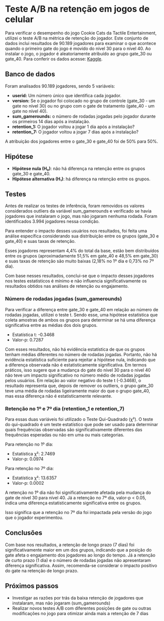 # Teste A/B na retenção em jogos de celular

Para verificar o desempenho do jogo Cookie Cats da Tactile Entertainment, utilizei o teste A/B na métrica de retenção do jogador. Este conjunto de dados inclui resultados de 90.189 jogadores para examinar o que acontece quando o primeiro gate do jogo é movido do nível 30 para o nível 40. Ao instalar o jogo, o jogador é aleatoriamente atribuído ao grupo gate_30 ou gate_40.
Para conferir os dados acesse: [Kaggle](https://www.kaggle.com/datasets/mursideyarkin/mobile-games-ab-testing-cookie-cats/data).

## Banco de dados

Foram analisados 90.189 jogadores, sendo 5 variáveis:

- **userid:** Um número único que identifica cada jogador.
- **version:** Se o jogador foi colocado no grupo de controle (gate_30 - um gate no nível 30) ou no grupo com o gate de tratamento (gate_40 - um gate no nível 40).
- **sum_gamerounds:** o número de rodadas jogadas pelo jogador durante os primeiros 14 dias após a instalação.
- **retention_1:** O jogador voltou a jogar 1 dia após a instalação?
- **retention_7:** O jogador voltou a jogar 7 dias após a instalação?

A atribuição dos jogadores entre o gate_30 e gate_40 foi de 50% para 50%.

## Hipótese

- **Hipótese nula (H₀)**: não há diferença na retenção entre os grupos gate_30 e gate_40.
- **Hipótese alternativa (H₁)**: há diferença na retenção entre os grupos.

## Testes

Antes de realizar os testes de inferência, foram removidos os valores considerados outliers da variável sum_gamerounds e verificado se havia jogadores que instalaram o jogo, mas não jogaram nenhuma rodada. Foram identificados 3.994 jogadores nessa condição.

Para entender o impacto desses usuários nos resultados, foi feita uma análise específica considerando sua distribuição entre os grupos (gate_30 e gate_40) e suas taxas de retenção. 

Esses jogadores representam 4,4% do total da base, estão bem distribuídos entre os grupos (aproximadamente 51,5% em gate_40 e 48,5% em gate_30) e suas taxas de retenção são muito baixas (2,18% no 1º dia e 0,73% no 7º dia).

Com base nesses resultados, conclui-se que o impacto desses jogadores nos testes estatísticos é mínimo e não influencia significativamente os resultados obtidos nas análises de retenção ou engajamento.

### Número de rodadas jogadas (sum_gamerounds)

Para verificar a diferença entre gate_30 e gate_40 em relação ao número de rodadas jogadas, utilizei o teste t. Sendo esse, uma hipótese estatística que coleta amostras de ambos os grupos para determinar se há uma diferença significativa entre as médias dos dois grupos. 

- Estatística t: -0.3468
- Valor-p: 0.7287

Com esses resultados, não há evidência estatística de que os grupos tenham médias diferentes no número de rodadas jogadas. Portanto, não há evidência estatística suficiente para rejeitar a hipótese nula, indicando que a diferença observada não é estatisticamente significativa. Em termos práticos, isso sugere que a mudança do gate do nível 30 para o nível 40 não teve um impacto significativo no número médio de rodadas jogadas pelos usuários. Em relação ao valor negativo do teste t (-0.3468), o resultado representa que, depois de remover os outliers, o grupo gate_30 teve uma média de rodadas ligeiramente maior do que o grupo gate_40, mas essa diferença não é estatisticamente relevante.

### Retenção no 1º e 7º dia (retention_1 e retention_7)

Para essas duas variáveis foi utilizado o Teste Qui-Quadrado (χ²). O teste do qui-quadrado é um teste estatístico que pode ser usado para determinar quais frequências observadas são significativamente diferentes das frequências esperadas ou não em uma ou mais categorias.

Para retenção no 1º dia:

- Estatística χ²: 2.7469
- Valor-p: 0.0974

Para retenção no 7º dia: 

- Estatística χ²: 13.6357
- Valor-p: 0.0002

A retenção no 1º dia não foi significativamente afetada pela mudança do gate de nível 30 para nível 40. Já a retenção no 7º dia, valor-p < 0.05, indica uma diferença estatisticamente significativa entre os grupos.

Isso significa que a retenção no 7º dia foi impactada pela versão do jogo que o jogador experimentou.

## Conclusões

Com base nos resultados, a retenção de longo prazo (7 dias) foi significativamente maior em um dos grupos, indicando que a posição do gate afeta o engajamento dos jogadores ao longo do tempo. Já a retenção de curto prazo (1 dia) e o número de rodadas jogadas não apresentaram diferença significativa. Assim, recomenda-se considerar o impacto positivo do gate na retenção de longo prazo.

## Próximos passos
- Investigar as razões por trás da baixa retenção de jogadores que instalaram, mas não jogaram (sum_gamerounds)
- Realizar novos testes A/B com diferentes posições de gate ou outras modificações no jogo para otimizar ainda mais a retenção de 7 dias